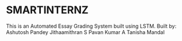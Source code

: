# SMARTINTERNZ
This is an Automated Essay Grading System built using LSTM.
Built by:
Ashutosh Pandey
Jithaamithran S
Pavan Kumar A
Tanisha Mandal
